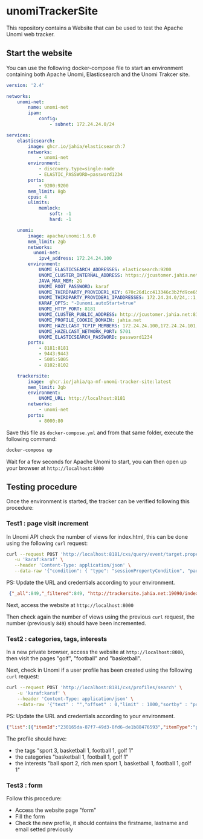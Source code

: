 # unomiTrackerSite

This repository contains a Website that can be used to test the Apache Unomi web tracker.

## Start the website

You can use the following docker-compose file to start an environment containing both Apache Unomi, Elasticsearch and the Unomi Trakcer site.

```yaml
version: '2.4'

networks:
    unomi-net:
        name: unomi-net
        ipam:
            config:
                - subnet: 172.24.24.0/24

services:
    elasticsearch:
        image: ghcr.io/jahia/elasticsearch:7
        networks:
            - unomi-net
        environment:
            - discovery.type=single-node
            - ELASTIC_PASSWORD=password1234
        ports:
            - 9200:9200
        mem_limit: 8gb
        cpus: 4
        ulimits:
            memlock:
                soft: -1
                hard: -1

    unomi:
        image: apache/unomi:1.6.0
        mem_limit: 2gb
        networks:
          unomi-net:
            ipv4_address: 172.24.24.100
        environment:
            UNOMI_ELASTICSEARCH_ADDRESSES: elasticsearch:9200            
            UNOMI_CLUSTER_INTERNAL_ADDRESS: https://jcustomer.jahia.net:9443
            JAVA_MAX_MEM: 2G
            UNOMI_ROOT_PASSWORD: karaf
            UNOMI_THIRDPARTY_PROVIDER1_KEY: 670c26d1cc413346c3b2fd9ce65dab41
            UNOMI_THIRDPARTY_PROVIDER1_IPADDRESSES: 172.24.24.0/24,::1,127.0.0.1
            KARAF_OPTS: "-Dunomi.autoStart=true"
            UNOMI_HTTP_PORT: 8181
            UNOMI_CLUSTER_PUBLIC_ADDRESS: http://jcustomer.jahia.net:8181
            UNOMI_PROFILE_COOKIE_DOMAIN: jahia.net
            UNOMI_HAZELCAST_TCPIP_MEMBERS: 172.24.24.100,172.24.24.101,172.24.24.102
            UNOMI_HAZELCAST_NETWORK_PORT: 5701
            UNOMI_ELASTICSEARCH_PASSWORD: password1234
        ports:
            - 8181:8181
            - 9443:9443
            - 5005:5005
            - 8102:8102

    trackersite:
        image:  ghcr.io/jahia/qa-mf-unomi-tracker-site:latest
        mem_limit: 2gb
        environment:
            UNOMI_URL: http://localhost:8181
        networks:
            - unomi-net
        ports:
            - 8000:80
```

Save this file as `docker-compose.yml` and from that same folder, execute the following command:

```bash
docker-compose up

```

Wait for a few seconds for Apache Unomi to start, you can then open up your browser at `http://localhost:8000`

## Testing procedure

Once the environment is started, the tracker can be verified following this procedure:
 
### Test1 : page visit increment
 
 In Unomi API check the number of views for index.html, this can be done using the following `curl` request: 

```bash
curl --request POST 'http://localhost:8181/cxs/query/event/target.properties.pageInfo.destinationURL' \
   -u 'karaf:karaf' \
   --header 'Content-Type: application/json' \
   --data-raw '{"condition": { "type": "sessionPropertyCondition", "parameterValues": { "comparisonOperator": "between", "propertyName": "timeStamp", "propertyValues": [ 0, 9999999999999 ] } }}' 
```

PS: Update the URL and credentials according to your environment.

```json
 {"_all":849,"_filtered":849, "http://trackersite.jahia.net:19090/index.html":1}    
```

Next, access the website at `http://localhost:8000`

Then check again the number of views using the previous `curl` request, the number (previously `849`) should have been incremented.
 
### Test2 : categories, tags, interests
 
 In a new private browser, access the website at `http://localhost:8000`, then visit the pages "golf", "football" and "basketball".

 Next, check in Unomi if a user profile has been created using the following `curl` request:
 
``` bash 
curl --request POST 'http://localhost:8181/cxs/profiles/search' \
    -u 'karaf:karaf' \
    --header 'Content-Type: application/json' \
    --data-raw '{"text" : "","offset" : 0,"limit" : 1000,"sortby" : "properties.lastName:asc,properties.firstName:desc","condition" : { }}' 
```

PS: Update the URL and credentials according to your environment.

```json
{"list":[{"itemId":"230165da-87f7-49d3-8fd6-de1b88476593","itemType":"profile","version":5,"properties":{"nbOfVisits":1,"lastVisit":"2022-09-16T12:13:10Z","firstVisit":"2022-09-16T12:13:10Z","pageViewCount":{"JahiaMfIntegTests":4}},"systemProperties":{"lastUpdated":"2022-09-16T12:13:21Z"},"segments":[],"scores":{},"mergedWith":null,"consents":{}}, …} 
```

 The profile should have:
  * the tags "sport 3, basketball 1, football 1, golf 1"
  * the categories "basketball 1, football 1, golf 1"
  * the interests "ball sport 2, rich men sport 1, basketball 1, football 1, golf 1"
 
### Test3 : form
 
Follow this procedure:

 * Access the website page "form"
 * Fill the form
 * Check the new profile, it should contains the firstname, lastname and email setted previously
